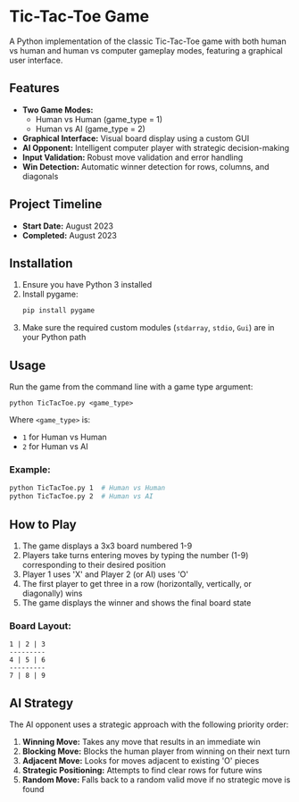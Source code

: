 # Tic-Tac-Toe Game

A Python implementation of the classic Tic-Tac-Toe game with both human vs human and human vs computer gameplay modes, featuring a graphical user interface.

## Features

- **Two Game Modes:**
  - Human vs Human (game_type = 1)
  - Human vs AI (game_type = 2)
- **Graphical Interface:** Visual board display using a custom GUI
- **AI Opponent:** Intelligent computer player with strategic decision-making
- **Input Validation:** Robust move validation and error handling
- **Win Detection:** Automatic winner detection for rows, columns, and diagonals

## Project Timeline
- **Start Date:** August 2023
- **Completed:** August 2023

## Installation

1. Ensure you have Python 3 installed
2. Install pygame:
   ```bash
   pip install pygame
   ```
3. Make sure the required custom modules (`stdarray`, `stdio`, `Gui`) are in your Python path

## Usage

Run the game from the command line with a game type argument:

```
python TicTacToe.py <game_type>
```

Where `<game_type>` is:
- `1` for Human vs Human
- `2` for Human vs AI

### Example:
```bash
python TicTacToe.py 1  # Human vs Human
python TicTacToe.py 2  # Human vs AI
```

## How to Play

1. The game displays a 3x3 board numbered 1-9
2. Players take turns entering moves by typing the number (1-9) corresponding to their desired position
3. Player 1 uses 'X' and Player 2 (or AI) uses 'O'
4. The first player to get three in a row (horizontally, vertically, or diagonally) wins
5. The game displays the winner and shows the final board state

### Board Layout:
```
1 | 2 | 3
---------
4 | 5 | 6
---------
7 | 8 | 9
```

## AI Strategy

The AI opponent uses a strategic approach with the following priority order:

1. **Winning Move:** Takes any move that results in an immediate win
2. **Blocking Move:** Blocks the human player from winning on their next turn
3. **Adjacent Move:** Looks for moves adjacent to existing 'O' pieces
4. **Strategic Positioning:** Attempts to find clear rows for future wins
5. **Random Move:** Falls back to a random valid move if no strategic move is found
